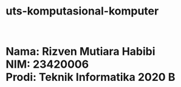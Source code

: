 <h1>uts-komputasional-komputer<h1><br>
Nama: Rizven Mutiara Habibi <br>
NIM: 23420006<br>
Prodi: Teknik Informatika 2020 B
